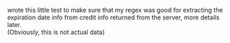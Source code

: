 wrote this little test to make sure that my regex was good for extracting the expiration date info from credit info returned from the server, more details later.  
(Obviously, this is not actual data)